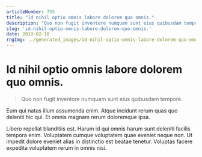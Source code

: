 ```yaml
---
articleNumber: 755
title: "Id nihil optio omnis labore dolorem quo omnis."
description: "Quo non fugit inventore numquam sunt eius quibusdam tempore."
slug: 'id-nihil-optio-omnis-labore-dolorem-quo-omnis.'
date: 2019-02-10
rngImg: ../generated_images/id-nihil-optio-omnis-labore-dolorem-quo-omnis..jpg
---
```


# Id nihil optio omnis labore dolorem quo omnis.

> Quo non fugit inventore numquam sunt eius quibusdam tempore.

Eum qui natus illum assumenda enim. Atque incidunt rerum quas quo deleniti hic qui. Et omnis magnam rerum doloremque ipsa.
 Libero repellat blanditiis est. Harum id qui omnis harum sunt deleniti facilis tempora enim. Voluptatem cumque voluptatem quae eveniet neque non. Ut impedit dolore eveniet alias in distinctio est beatae tenetur. Voluptas facere expedita voluptatem rerum in omnis nisi.
